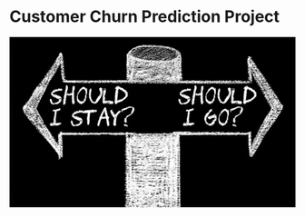 # Customer Churn Prediction Project


<p align="center">
  <img width="860" height="300" src="Images/readme.jpg">
</p>

